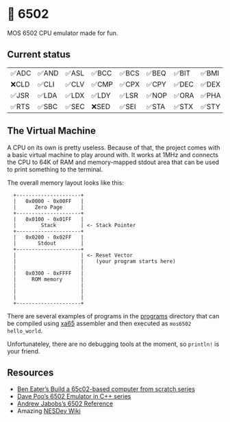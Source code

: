 # 🗿 6502

MOS 6502 CPU emulator made for fun.

## Current status

|||||||||||||||
|--- |--- |--- |--- |--- |--- |--- |--- |--- |--- |--- |--- |--- |--- |
|✅ADC|✅AND|✅ASL|✅BCC|✅BCS|✅BEQ|✅BIT|✅BMI|✅BNE|✅BPL|✅BRK|✅BVC|✅BVS|✅CLC|
|❌CLD|✅CLI|✅CLV|✅CMP|✅CPX|✅CPY|✅DEC|✅DEX|✅DEY|✅EOR|✅INC|✅INX|✅INY|✅JMP|
|✅JSR|✅LDA|✅LDX|✅LDY|✅LSR|✅NOP|✅ORA|✅PHA|✅PHP|✅PLA|✅PLP|✅ROL|✅ROR|✅RTI|
|✅RTS|✅SBC|✅SEC|❌SED|✅SEI|✅STA|✅STX|✅STY|✅TAX|✅TAY|✅TSX|✅TXA|✅TXS|✅TYA|

## The Virtual Machine

A CPU on its own is pretty useless. Because of that, the project comes with a
basic virtual machine to play around with. It works at 1MHz and connects the
CPU to 64K of RAM and memory-mapped stdout area that can be used to print
something to the terminal.

The overall memory layout looks like this:

```
  +---------------------+
  |   0x0000 - 0x00FF   |
  |      Zero Page      |
  +---------------------+
  |   0x0100 - 0x01FF   |
  |        Stack        | <- Stack Pointer
  +---------------------+
  |   0x0200 - 0x02FF   |
  |       Stdout        |
  +---------------------+
  |                     | <- Reset Vector
  |                     |    (your program starts here)
  |                     |
  |   0x0300 - 0xFFFF   |
  |     ROM memory      |
  |                     |
  |                     |
  |                     |
  +---------------------+
```

There are several examples of programs in the [programs](programs) directory
that can be compiled using [xa65](https://www.floodgap.com/retrotech/xa/)
assembler and then executed as `mos6502 hello_world`.

Unfortunateley, there are no debugging tools at the moment, so `println!` is
your friend.

## Resources

 * [Ben Eater’s Build a 65c02-based computer from scratch series](https://www.youtube.com/playlist?list=PLowKtXNTBypFbtuVMUVXNR0z1mu7dp7eH)
 * [Dave Poo’s 6502 Emulator in C++ series](https://www.youtube.com/playlist?list=PLLwK93hM93Z13TRzPx9JqTIn33feefl37)
 * [Andrew Jabobs’s 6502 Reference](https://web.archive.org/web/20210426072206/http://www.obelisk.me.uk/6502/index.html)
 * Amazing [NESDev Wiki](https://wiki.nesdev.org/w/index.php?title=CPU)
